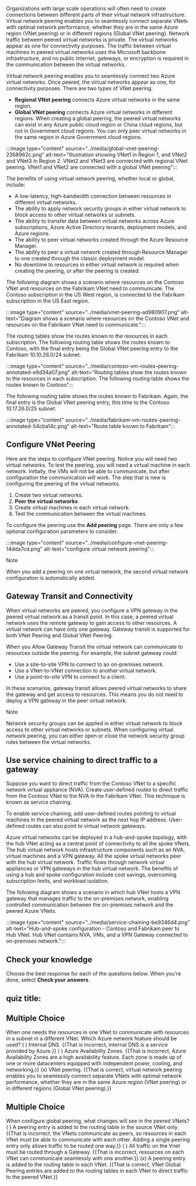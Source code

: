 Organizations with large scale operations will often need to create connections between different parts of their virtual network infrastructure. Virtual network peering enables you to seamlessly connect separate VNets with optimal network performance, whether they are in the same Azure region (VNet peering) or in different regions (Global VNet peering). Network traffic between peered virtual networks is private. The virtual networks appear as one for connectivity purposes. The traffic between virtual machines in peered virtual networks uses the Microsoft backbone infrastructure, and no public Internet, gateways, or encryption is required in the communication between the virtual networks.

Virtual network peering enables you to seamlessly connect two Azure virtual networks. Once peered, the virtual networks appear as one, for connectivity purposes. There are two types of VNet peering.

 -  **Regional VNet peering** connects Azure virtual networks in the same region.
 -  **Global VNet peering** connects Azure virtual networks in different regions. When creating a global peering, the peered virtual networks can exist in any Azure public cloud region or China cloud regions, but not in Government cloud regions. You can only peer virtual networks in the same region in Azure Government cloud regions.

:::image type="content" source="../media/global-vnet-peering-2368962c.png" alt-text="Illustration showing VNet1 in Region 1, and VNet2 and VNet3 in Region 2. VNet2 and VNet3 are connected with regional VNet peering. VNet1 and VNet2 are connected with a global VNet peering":::


The benefits of using virtual network peering, whether local or global, include:

 -  A low-latency, high-bandwidth connection between resources in different virtual networks.
 -  The ability to apply network security groups in either virtual network to block access to other virtual networks or subnets.
 -  The ability to transfer data between virtual networks across Azure subscriptions, Azure Active Directory tenants, deployment models, and Azure regions.
 -  The ability to peer virtual networks created through the Azure Resource Manager.
 -  The ability to peer a virtual network created through Resource Manager to one created through the classic deployment model.
 -  No downtime to resources in either virtual network is required when creating the peering, or after the peering is created.

The following diagram shows a scenario where resources on the Contoso VNet and resources on the Fabrikam VNet need to communicate. The Contoso subscription in the US West region, is connected to the Fabrikam subscription in the US East region.

:::image type="content" source="../media/vnet-peering-ad980907.png" alt-text="Diagram shows a scenario where resources on the Contoso VNet and resources on the Fabrikam VNet need to communicate.":::


The routing tables show the routes known to the resources in each subscription. The following routing table shows the routes known to Contoso, with the final entry being the Global VNet peering entry to the Fabrikam 10.10.26.0/24 subnet.

:::image type="content" source="../media/contoso-vm-routes-peering-annotated-e9d34a07.png" alt-text="Routing tables show the routes known to the resources in each subscription. The following routing table shows the routes known to Contoso":::


The following routing table shows the routes known to Fabrikam. Again, the final entry is the Global VNet peering entry, this time to the Contoso 10.17.26.0/25 subnet. 

:::image type="content" source="../media/fabrikam-vm-routes-peering-annotated-54cba14c.png" alt-text="Route table known to Fabrikam":::


## Configure VNet Peering

Here are the steps to configure VNet peering. Notice you will need two virtual networks. To test the peering, you will need a virtual machine in each network. Initially, the VMs will not be able to communicate, but after configuration the communication will work. The step that is new is configuring the peering of the virtual networks.

1.  Create two virtual networks.
2.  **Peer the virtual networks**.
3.  Create virtual machines in each virtual network.
4.  Test the communication between the virtual machines.

To configure the peering use the **Add peering** page. There are only a few optional configuration parameters to consider. 

:::image type="content" source="../media/configure-vnet-peering-14dda7cd.png" alt-text="configure virtual network peering":::


> [!NOTE]
> When you add a peering on one virtual network, the second virtual network configuration is automatically added.

## Gateway Transit and Connectivity

When virtual networks are peered, you configure a VPN gateway in the peered virtual network as a transit point. In this case, a peered virtual network uses the remote gateway to gain access to other resources. A virtual network can have only one gateway. Gateway transit is supported for both VNet Peering and Global VNet Peering.

When you Allow Gateway Transit the virtual network can communicate to resources outside the peering. For example, the subnet gateway could:

 -  Use a site-to-site VPN to connect to an on-premises network.
 -  Use a VNet-to-VNet connection to another virtual network.
 -  Use a point-to-site VPN to connect to a client.

In these scenarios, gateway transit allows peered virtual networks to share the gateway and get access to resources. This means you do not need to deploy a VPN gateway in the peer virtual network.

> [!NOTE]
> 
> Network security groups can be applied in either virtual network to block access to other virtual networks or subnets. When configuring virtual network peering, you can either open or close the network security group rules between the virtual networks.

## Use service chaining to direct traffic to a gateway

Suppose you want to direct traffic from the Contoso VNet to a specific network virtual appliance (NVA). Create user-defined routes to direct traffic from the Contoso VNet to the NVA in the Fabrikam VNet. This technique is known as service chaining.

To enable service chaining, add user-defined routes pointing to virtual machines in the peered virtual network as the next hop IP address. User-defined routes can also point to virtual network gateways.

Azure virtual networks can be deployed in a hub-and-spoke topology, with the hub VNet acting as a central point of connectivity to all the spoke VNets. The hub virtual network hosts infrastructure components such as an NVA, virtual machines and a VPN gateway. All the spoke virtual networks peer with the hub virtual network. Traffic flows through network virtual appliances or VPN gateways in the hub virtual network. The benefits of using a hub and spoke configuration include cost savings, overcoming subscription limits, and workload isolation.

The following diagram shows a scenario in which hub VNet hosts a VPN gateway that manages traffic to the on-premises network, enabling controlled communication between the on-premises network and the peered Azure VNets.

:::image type="content" source="../media/service-chaining-be9346d4.png" alt-text="Hub-and-spoke configuration - Contoso and Fabrikam peer to Hub VNet. Hub VNet contains NVA, VMs, and a VPN Gateway connected to on-premises network.":::


## Check your knowledge

Choose the best response for each of the questions below. When you're done, select **Check your answers**.

## quiz title:

## Multiple Choice

When one needs the resources in one VNet to communicate with resources in a subnet in a different VNet. Which Azure network feature should be used? 
( ) Internal DNS. {{That is incorrect, internal DNS is a service provided by Azure.}} 
( ) Azure Availability Zones. {{That is incorrect, Azure Availability Zones are a high availability feature. Each zone is made up of one or more datacenters equipped with independent power, cooling, and networking.}} 
(x) VNet peering. {{That is correct, virtual network peering enables you to seamlessly connect separate VNets with optimal network performance, whether they are in the same Azure region (VNet peering) or in different regions (Global VNet peering).}}

## Multiple Choice

When configure global peering, what changes will see in the peered VNets? 
( ) A peering entry is added to the routing table in the source VNet only. {{That is incorrect, the VNets communicate as peers, so resources in each VNet must be able to communicate with each other. Adding a single peering entry only allows traffic to be routed one way.}} 
( ) All traffic on the Vnet must be routed through a Gateway. {{That is incorrect, resources on each VNet can communicate seamlessly with one another.}} 
(x) A peering entry is added to the routing table in each VNet. {{That is correct, VNet Global Peering entries are added to the routing tables in each VNet to direct traffic to the peered VNet.}}
